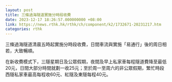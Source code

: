```yaml
---
layout: post
title: 三條過海隧道實施分時段收費
date: 2023-12-17 18:26:57.000000000 +08:00
link: https://news.rthk.hk/rthk/ch/component/k2/1732671-20231217.htm
categories: rthk
---
```


三條過海隧道清晨五時起實施分時段收費，日間車流與實施「易通行」後的周日相若，大致暢順。

在新收費模式下，三隧星期日及公眾假期，夜間及早上私家車每程隧道費降至最低20元，日間大部分時間就劃一收25元；至於周一至周六的非公眾假期，繁忙時段西隧私家車最高每程收60元、紅隧及東隧每程40元。
